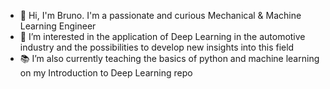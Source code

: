 -  👋 Hi, I'm Bruno. I'm a passionate and curious Mechanical & Machine Learning Engineer  
-  👀 I’m interested in the application of Deep Learning in the automotive industry and the possibilities to develop new insights into this field
-  📚 I’m also currently teaching the basics of python and machine learning on my Introduction to Deep Learning repo
